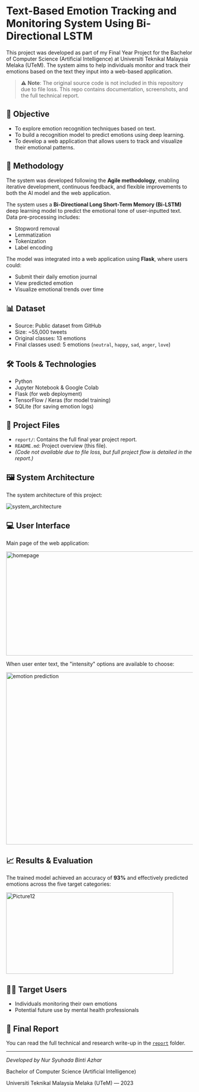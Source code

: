 # Text-Based Emotion Tracking and Monitoring System Using Bi-Directional LSTM

This project was developed as part of my Final Year Project for the Bachelor of Computer Science (Artificial Intelligence) at Universiti Teknikal Malaysia Melaka (UTeM). The system aims to help individuals monitor and track their emotions based on the text they input into a web-based application.

> ⚠️ **Note**: The original source code is not included in this repository due to file loss. 
> This repo contains documentation, screenshots, and the full technical report.

## 📌 Objective

- To explore emotion recognition techniques based on text.
- To build a recognition model to predict emotions using deep learning.
- To develop a web application that allows users to track and visualize their emotional patterns.


## 🧠 Methodology

The system was developed following the **Agile methodology**, enabling iterative development, continuous feedback, and flexible improvements to both the AI model and the web application.

The system uses a **Bi-Directional Long Short-Term Memory (Bi-LSTM)** deep learning model to predict the emotional tone of user-inputted text. Data pre-processing includes:
- Stopword removal
- Lemmatization
- Tokenization
- Label encoding

The model was integrated into a web application using **Flask**, where users could:
- Submit their daily emotion journal
- View predicted emotion
- Visualize emotional trends over time

## 📊 Dataset

- Source: Public dataset from GitHub
- Size: ~55,000 tweets
- Original classes: 13 emotions
- Final classes used: 5 emotions (`neutral`, `happy`, `sad`, `anger`, `love`)

## 🛠️ Tools & Technologies

- Python
- Jupyter Notebook & Google Colab
- Flask (for web deployment)
- TensorFlow / Keras (for model training)
- SQLite (for saving emotion logs)

## 📁 Project Files

- `report/`: Contains the full final year project report.
- `README.md`: Project overview (this file).
- *(Code not available due to file loss, but full project flow is detailed in the report.)*

## 🖼️ System Architecture

The system architecture of this project:

![system_architecture](https://github.com/user-attachments/assets/f2e88968-8387-4249-bccf-9120e630867c)

## 💻 User Interface

Main page of the web application:

<img width="599" height="281" alt="homepage" src="https://github.com/user-attachments/assets/7978126f-1ed5-4af2-bfdd-235ae86f8342" />


When user enter text, the "intensity" options are available to choose:

<img width="544" height="465" alt="emotion prediction" src="https://github.com/user-attachments/assets/8a54fd01-97f5-43b7-8a9a-ccf627fe857c" />

## 📈 Results & Evaluation

The trained model achieved an accuracy of **93%** and effectively predicted emotions across the five target categories:

<img width="451" height="220" alt="Picture12" src="https://github.com/user-attachments/assets/5792d941-47f0-4b0e-8409-15b13c3b3e3d" />

## 🧑‍⚕️ Target Users

- Individuals monitoring their own emotions
- Potential future use by mental health professionals

## 📄 Final Report

You can read the full technical and research write-up in the [`report`](./report) folder.

---

*Developed by Nur Syuhada Binti Azhar*

Bachelor of Computer Science (Artificial Intelligence)  

Universiti Teknikal Malaysia Melaka (UTeM) — 2023

